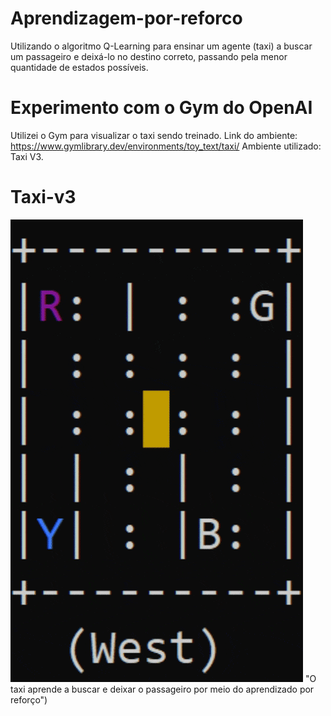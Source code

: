 # Aprendizagem-por-reforco
Utilizando o algoritmo Q-Learning para ensinar um agente (taxi) a buscar um passageiro e deixá-lo no destino correto, passando pela menor quantidade de estados possíveis.

# Experimento com o Gym do OpenAI
Utilizei o Gym para visualizar o taxi sendo treinado.
Link do ambiente: https://www.gymlibrary.dev/environments/toy_text/taxi/
Ambiente utilizado: Taxi V3.

# Taxi-v3
![Taxi navigation](https://github.com/Gabriel-Gouveia/Aprendizagem-por-reforco/blob/main/taxi%20navigation.gif) "O taxi aprende a buscar e deixar o passageiro por meio do aprendizado por reforço")
